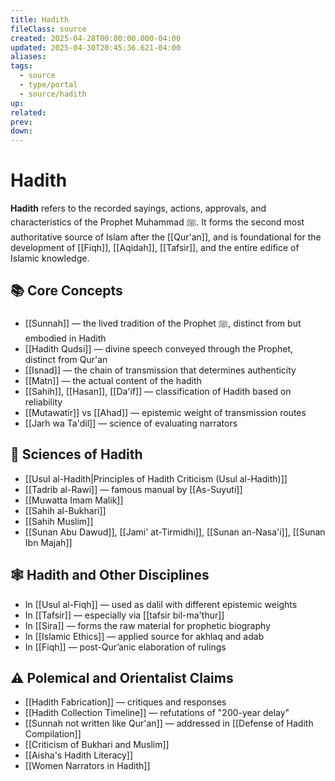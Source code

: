 ```yaml
---
title: Hadith
fileClass: source
created: 2025-04-28T00:00:00.000-04:00
updated: 2025-04-30T20:45:36.621-04:00
aliases: 
tags:
  - source
  - type/portal
  - source/hadith
up: 
related: 
prev: 
down:
---
```


# Hadith

**Hadith** refers to the recorded sayings, actions, approvals, and characteristics of the Prophet Muhammad ﷺ. It forms the second most authoritative source of Islam after the [[Qur'an]], and is foundational for the development of [[Fiqh]], [[Aqidah]], [[Tafsir]], and the entire edifice of Islamic knowledge.

## 📚 Core Concepts

- [[Sunnah]] — the lived tradition of the Prophet ﷺ, distinct from but embodied in Hadith
- [[Hadith Qudsi]] — divine speech conveyed through the Prophet, distinct from Qur'an
- [[Isnad]] — the chain of transmission that determines authenticity
- [[Matn]] — the actual content of the hadith
- [[Sahih]], [[Hasan]], [[Da'if]] — classification of Hadith based on reliability
- [[Mutawatir]] vs [[Ahad]] — epistemic weight of transmission routes
- [[Jarh wa Ta'dil]] — science of evaluating narrators

## 🧠 Sciences of Hadith

- [[Usul al-Hadith|Principles of Hadith Criticism (Usul al-Hadith)]]
- [[Tadrib al-Rawi]] — famous manual by [[As-Suyuti]]
- [[Muwatta Imam Malik]]
- [[Sahih al-Bukhari]]
- [[Sahih Muslim]]
- [[Sunan Abu Dawud]], [[Jami' at-Tirmidhi]], [[Sunan an-Nasa'i]], [[Sunan Ibn Majah]]

## 🕸️ Hadith and Other Disciplines

- In [[Usul al-Fiqh]] — used as dalil with different epistemic weights
- In [[Tafsir]] — especially via [[tafsir bil-ma'thur]]
- In [[Sira]] — forms the raw material for prophetic biography
- In [[Islamic Ethics]] — applied source for akhlaq and adab
- In [[Fiqh]] — post-Qur’anic elaboration of rulings

## ⚠️ Polemical and Orientalist Claims

- [[Hadith Fabrication]] — critiques and responses
- [[Hadith Collection Timeline]] — refutations of "200-year delay"
- [[Sunnah not written like Qur'an]] — addressed in [[Defense of Hadith Compilation]]
- [[Criticism of Bukhari and Muslim]]
- [[Aisha's Hadith Literacy]]
- [[Women Narrators in Hadith]]

